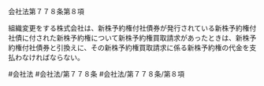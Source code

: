 会社法第７７８条第８項

組織変更をする株式会社は、新株予約権付社債券が発行されている新株予約権付社債に付された新株予約権について新株予約権買取請求があったときは、新株予約権付社債券と引換えに、その新株予約権買取請求に係る新株予約権の代金を支払わなければならない。

#会社法
#会社法/第７７８条
#会社法/第７７８条/第８項
